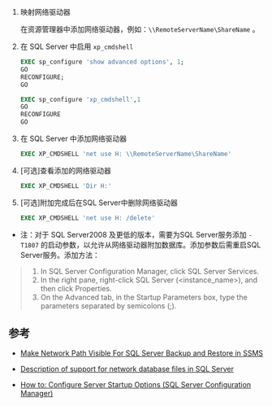 1. 映射网络驱动器

    在资源管理器中添加网络驱动器，例如：`\\RemoteServerName\ShareName` 。

1. 在 SQL Server 中启用 `xp_cmdshell`

    ```SQL
    EXEC sp_configure 'show advanced options', 1;
    GO
    RECONFIGURE;
    GO

    EXEC sp_configure 'xp_cmdshell',1
    GO
    RECONFIGURE
    GO
    ```

1. 在 SQL Server 中添加网络驱动器

    ```SQL
    EXEC XP_CMDSHELL 'net use H: \\RemoteServerName\ShareName'
    ```

1. [可选]查看添加的网络驱动器

    ```SQL
    EXEC XP_CMDSHELL 'Dir H:'
    ````

1. [可选]附加完成后在SQL Server中删除网络驱动器

    ```SQL
    EXEC XP_CMDSHELL 'net use H: /delete' 
    ````

- 注：对于 SQL Server2008  及更低的版本，需要为SQL Server服务添加 `-T1807` 的启动参数，以允许从网络驱动器附加数据库。添加参数后需重启SQL Server服务。添加方法：

> 1. In SQL Server Configuration Manager, click SQL Server Services.
> 1. In the right pane, right-click SQL Server (<instance_name>), and then click Properties.
> 1. On the Advanced tab, in the Startup Parameters box, type the parameters separated by semicolons (;).

## 参考

- [Make Network Path Visible For SQL Server Backup and Restore in SSMS](https://www.mssqltips.com/sqlservertip/3499/make-network-path-visible-for-sql-server-backup-and-restore-in-ssms/)

- [Description of support for network database files in SQL Server](https://support.microsoft.com/en-us/help/304261/description-of-support-for-network-database-files-in-sql-server)

- [How to: Configure Server Startup Options (SQL Server Configuration Manager)](https://technet.microsoft.com/en-us/library/ms345416(v=sql.100).aspx)

